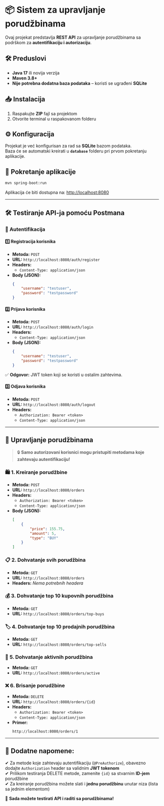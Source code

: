 # 📦 Sistem za upravljanje porudžbinama  

Ovaj projekat predstavlja **REST API** za upravljanje porudžbinama sa podrškom za **autentifikaciju i autorizaciju**.  

## 🛠️ Preduslovi  

- **Java 17** ili novija verzija  
- **Maven 3.8+**  
- **Nije potrebna dodatna baza podataka** – koristi se ugrađeni **SQLite**  

## 📥 Instalacija  

1. Raspakujte **ZIP** fajl sa projektom  
2. Otvorite terminal u raspakovanom folderu  

## ⚙️ Konfiguracija  

Projekat je već konfigurisan za rad sa **SQLite** bazom podataka.  
Baza će se automatski kreirati u **`database`** folderu pri prvom pokretanju aplikacije.  

## 🚀 Pokretanje aplikacije  

```bash
mvn spring-boot:run
```

Aplikacija će biti dostupna na: [http://localhost:8080](http://localhost:8080)  

---

## 🛠️ Testiranje API-ja pomoću Postmana  

### 🔑 **Autentifikacija**  

#### 1️⃣ Registracija korisnika  
- **Metoda:** `POST`  
- **URL:** `http://localhost:8080/auth/register`  
- **Headers:**  
  - `Content-Type: application/json`  
- **Body (JSON):**  
  ```json
  {
      "username": "testuser",
      "password": "testpassword"
  }
  ```

#### 2️⃣ Prijava korisnika  
- **Metoda:** `POST`  
- **URL:** `http://localhost:8080/auth/login`  
- **Headers:**  
  - `Content-Type: application/json`  
- **Body (JSON):**  
  ```json
  {
      "username": "testuser",
      "password": "testpassword"
  }
  ```
✅ **Odgovor:** JWT token koji se koristi u ostalim zahtevima.  

#### 3️⃣ Odjava korisnika  
- **Metoda:** `POST`  
- **URL:** `http://localhost:8080/auth/logout`  
- **Headers:**  
  - `Authorization: Bearer <token>`  
  - `Content-Type: application/json`  

---

## 📑 **Upravljanje porudžbinama**  

> 🔒 **Samo autorizovani korisnici mogu pristupiti metodama koje zahtevaju autentifikaciju!**  

### 🛍️ **1. Kreiranje porudžbine**  
- **Metoda:** `POST`  
- **URL:** `http://localhost:8080/orders`  
- **Headers:**  
  - `Authorization: Bearer <token>`  
  - `Content-Type: application/json`  
- **Body (JSON):**  
  ```json
  [
      {
          "price": 155.75,
          "amount": 5,
          "type": "BUY"
      }
  ]
  ```

### 📋 **2. Dohvatanje svih porudžbina**  
- **Metoda:** `GET`  
- **URL:** `http://localhost:8080/orders`  
- **Headers:** *Nema potrebnih headera*  

### 💰 **3. Dohvatanje top 10 kupovnih porudžbina**  
- **Metoda:** `GET`  
- **URL:** `http://localhost:8080/orders/top-buys`  

### 🏷️ **4. Dohvatanje top 10 prodajnih porudžbina**  
- **Metoda:** `GET`  
- **URL:** `http://localhost:8080/orders/top-sells`  

### 📌 **5. Dohvatanje aktivnih porudžbina**  
- **Metoda:** `GET`  
- **URL:** `http://localhost:8080/orders/active`  

### ❌ **6. Brisanje porudžbine**  
- **Metoda:** `DELETE`  
- **URL:** `http://localhost:8080/orders/{id}`  
- **Headers:**  
  - `Authorization: Bearer <token>`  
  - `Content-Type: application/json`  
- **Primer:**  
  ```plaintext
  http://localhost:8080/orders/1
  ```

---

## 📝 **Dodatne napomene:**  
✔ Za metode koje zahtevaju autentifikaciju (`@PreAuthorize`), obavezno dodajte `Authorization` header sa validnim **JWT tokenom**  
✔ Prilikom testiranja DELETE metode, zamenite `{id}` sa stvarnim **ID-jem** porudžbine  
✔ Za kreiranje porudžbina možete slati i **jednu porudžbinu** unutar niza (lista sa jednim elementom)  

🚀 **Sada možete testirati API i raditi sa porudžbinama!**
